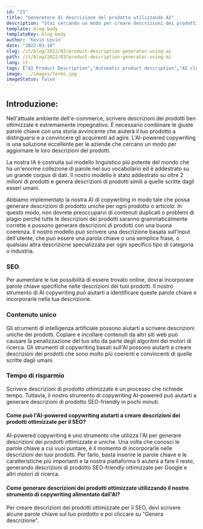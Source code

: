 ```yaml
---
id: "21"
title: "Generatore di descrizione del prodotto utilizzando AI"
description: "Stai cercando un modo per creare descrizioni dei prodotti uniche e ottimizzate? Se è così, potresti prendere in considerazione l'utilizzo del copywriting basato sull'AI. Questo strumento utilizza l'intelligenza artificiale per generare descrizioni di prodotti che sono su misura per le tue specifiche parole chiave."
template: blog-body
templateKey: blog-body
author: 'Kevin Levin'
date: "2022-03-18"
slug: /it/blog/2022/03/product-description-generator-using-ai
path: /it/blog/2022/03/product-description-generator-using-ai
lang: it
tags: ["AI Product Description","Automatic product description","AI clothings Product description"]
image: ../images/terms.jpg
imageStatus: false
---
```

## Introduzione:
Nell'attuale ambiente dell'e-commerce, scrivere descrizioni dei prodotti ben ottimizzate è estremamente impegnativo. È necessario combinare le giuste parole chiave con una storia avvincente che aiuterà il tuo prodotto a distinguersi e a convincere gli acquirenti ad agire. L'AI-powered copywriting іѕ una soluzione eccellente per le aziende che cercano un modo per aggiornare le loro descrizioni dei prodotti.


La nostra IA è costruita sul modello linguistico più potente del mondo che ha un'enorme collezione di parole nel suo vocabolario ed è addestrato su un grande corpus di dati. Il nostro modello è stato addestrato su oltre 2 milioni di prodotti e genera descrizioni di prodotti simili a quelle scritte dagli esseri umani.

Abbiamo implementato la nostra AI di copywriting in modo tale che possa generare descrizioni di prodotto uniche per ogni prodotto o articolo. In questo modo, non dovrete preoccuparvi di contenuti duplicati o problemi di plagio perché tutte le descrizioni dei prodotti saranno grammaticalmente corrette e possono generare descrizioni di prodotti con una buona coerenza. Il nostro modello può scrivere una descrizione basata sull'input dell'utente, che può essere una parola chiave o una semplice frase, o qualsiasi altra descrizione specializzata per ogni specifico tipo di categoria o industria.

### SEO
Per aumentare le tue possibilità di essere trovato online, dovrai incorporare parole chiave specifiche nelle descrizioni dei tuoi prodotti. Il nostro strumento di AI copywriting può aiutarti a identificare queste parole chiave e incorporarle nella tua descrizione.

### Contenuto unico
Gli strumenti di intelligenza artificiale possono aiutarti a scrivere descrizioni uniche dei prodotti. Copiare e incollare contenuti da altri siti web può causare la penalizzazione del tuo sito da parte degli algoritmi dei motori di ricerca. Gli strumenti di copywriting basati sull'AI possono aiutarti a creare descrizioni dei prodotti che sono molto più coerenti e convincenti di quelle scritte dagli umani.

### Tempo di risparmio
Scrivere descrizioni di prodotto ottimizzate è un processo che richiede tempo. Tuttavia, il nostro strumento di copywriting AI-powered può aiutarti a generare descrizioni di prodotto SEO-friendly in pochi minuti.

#### Come può l'AI-powered copywriting aiutarti a creare descrizioni dei prodotti ottimizzate per il SEO?
AI-powered copywriting è uno strumento che utilizza l'AI per generare descrizioni dei prodotti ottimizzate e uniche. Una volta che conosci le parole chiave a cui vuoi puntare, è il momento di incorporarle nelle descrizioni dei tuoi prodotti. Per farlo, basta inserire le parole chiave e le caratteristiche più importanti e la nostra piattaforma ti aiuterà a fare il resto, generando descrizioni di prodotto SEO-friendly ottimizzate per Google e altri motori di ricerca.

#### Come generare descrizioni dei prodotti ottimizzate utilizzando il nostro strumento di copywriting alimentato dall'AI?
Per creare descrizioni dei prodotti ottimizzate per il SEO, devi scrivere alcune parole chiave sul tuo prodotto e poi cliccare su "Genera descrizione".




